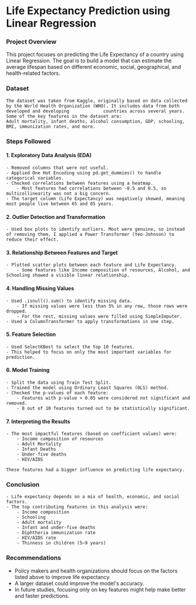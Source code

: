 # Life Expectancy Prediction using Linear Regression
### Project Overview
This project focuses on predicting the Life Expectancy of a country using Linear Regression. The goal is to build a model that can estimate the average lifespan based on different economic, social, geographical, and health-related factors.

### Dataset
    The dataset was taken from Kaggle, originally based on data collected by the World Health Organization (WHO). It includes data from both developed and developing             countries across several years. Some of the key features in the dataset are:
    Adult mortality, infant deaths, alcohol consumption, GDP, schooling, BMI, immunization rates, and more.

### Steps Followed
#### 1. Exploratory Data Analysis (EDA)
    - Removed columns that were not useful.
    - Applied One Hot Encoding using pd.get_dummies() to handle categorical variables.
    - Checked correlations between features using a heatmap.
        - Most features had correlations between -0.5 and 0.5, so multicollinearity was not a big concern.
    - The target column (Life Expectancy) was negatively skewed, meaning most people live between 65 and 85 years.

#### 2. Outlier Detection and Transformation
    - Used box plots to identify outliers. Most were genuine, so instead of removing them, I applied a Power Transformer (Yeo-Johnson) to reduce their effect.

#### 3. Relationship Between Features and Target
    - Plotted scatter plots between each feature and Life Expectancy.
        - Some features like Income composition of resources, Alcohol, and Schooling showed a visible linear relationship.

#### 4. Handling Missing Values
    - Used .isnull().sum() to identify missing data.
        - If missing values were less than 5% in any row, those rows were dropped.
        - For the rest, missing values were filled using SimpleImputer.
    - Used a ColumnTransformer to apply transformations in one step.

#### 5. Feature Selection
    - Used SelectKBest to select the top 10 features.
    - This helped to focus on only the most important variables for prediction.

#### 6. Model Training
    - Split the data using Train Test Split.
    - Trained the model using Ordinary Least Squares (OLS) method.
    - Checked the p-values of each feature:
        - Features with p-value > 0.05 were considered not significant and removed.
        - 8 out of 10 features turned out to be statistically significant.

#### 7. Interpreting the Results
    - The most impactful features (based on coefficient values) were: 
        - Income composition of resources
        - Adult Mortality
        - Infant Deaths
        - Under-five deaths
        - HIV/AIDS

    These features had a bigger influence on predicting life expectancy.

### Conclusion
    - Life expectancy depends on a mix of health, economic, and social factors.
    - The top contributing features in this analysis were:
        - Income composition        
        - Schooling        
        - Adult mortality        
        - Infant and under-five deaths        
        - Diphtheria immunization rate        
        - HIV/AIDS rate        
        - Thinness in children (5–9 years)

### Recommendations
  - Policy makers and health organizations should focus on the factors listed above to improve life expectancy.
  - A larger dataset could improve the model's accuracy.
  - In future studies, focusing only on key features might help make better and faster predictions.
